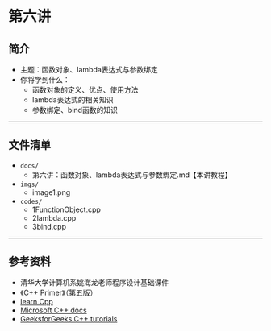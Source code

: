 # 第六讲

## 简介

- 主题：函数对象、lambda表达式与参数绑定
- 你将学到什么：
  - 函数对象的定义、优点、使用方法
  - lambda表达式的相关知识
  - 参数绑定、bind函数的知识

------

## 文件清单

- `docs/`
  - 第六讲：函数对象、lambda表达式与参数绑定.md【本讲教程】
- `imgs/`
  - image1.png
- `codes/`
  - 1FunctionObject.cpp
  - 2lambda.cpp
  - 3bind.cpp

------

## 参考资料

- 清华大学计算机系姚海龙老师程序设计基础课件
- 《C++ Primer》（第五版）
- [learn Cpp](https://www.learncpp.com/)
- [Microsoft C++ docs](https://docs.microsoft.com/en-us/cpp/cpp/?view=msvc-170)
- [GeeksforGeeks C++ tutorials](https://www.geeksforgeeks.org/c-plus-plus/)